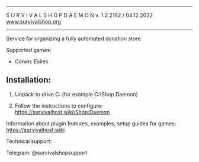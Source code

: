 --------------------------------------------------------------------------------
 
 S U R V I V A L   S H O P    D A E M O N
 v. 1.2.2162 / 04.12.2022
 www.survivalshop.org

--------------------------------------------------------------------------------

Service for organizing a fully automated donation store

Supported games:

- Conan: Exiles

Installation:
----

1) Unpack to drive C: (for example C:\Shop.Daemon)

2) Follow the instructions to configure: https://survivalhost.wiki/Shop:Daemon

Information about plugin features, examples, setup guides for games:
https://survivalhost.wiki

Technical support:

Telegram: @survivalshopsupport